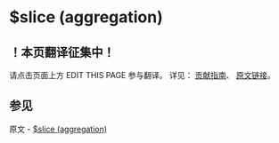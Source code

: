# $slice (aggregation)

## ！本页翻译征集中！

请点击页面上方 EDIT THIS PAGE 参与翻译。
详见：
[贡献指南]( https://github.com/JinMuInfo/MongoDB-Manual-zh/blob/master/CONTRIBUTING.md )、
[原文链接](  https://docs.mongodb.com/manual/reference/operator/aggregation/slice/  )。

## 参见

原文 - [$slice (aggregation)]( https://docs.mongodb.com/manual/reference/operator/aggregation/slice/ )

